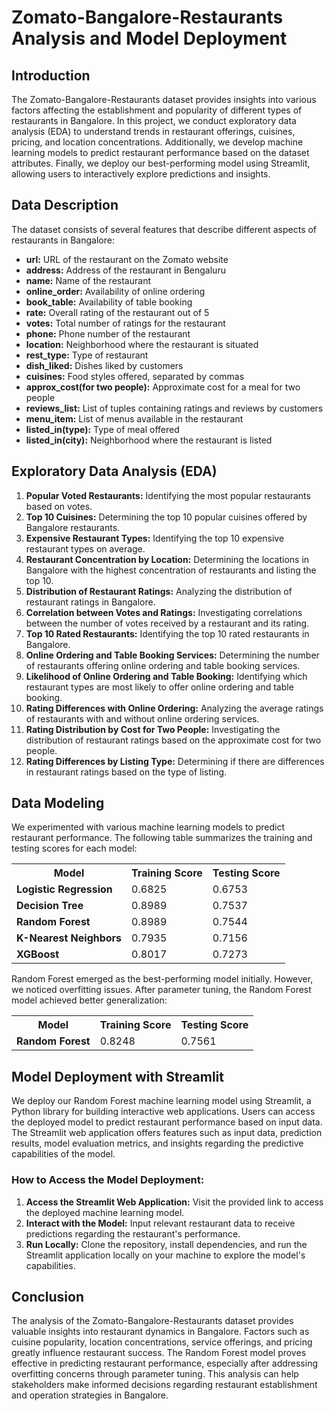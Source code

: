 # Zomato-Bangalore-Restaurants Analysis and Model Deployment

## Introduction
The Zomato-Bangalore-Restaurants dataset provides insights into various factors affecting the establishment and popularity of different types of restaurants in Bangalore. In this project, we conduct exploratory data analysis (EDA) to understand trends in restaurant offerings, cuisines, pricing, and location concentrations. Additionally, we develop machine learning models to predict restaurant performance based on the dataset attributes. Finally, we deploy our best-performing model using Streamlit, allowing users to interactively explore predictions and insights.

## Data Description
The dataset consists of several features that describe different aspects of restaurants in Bangalore:

* **url:** URL of the restaurant on the Zomato website
* **address:** Address of the restaurant in Bengaluru
* **name:** Name of the restaurant
* **online_order:** Availability of online ordering
* **book_table:** Availability of table booking
* **rate:** Overall rating of the restaurant out of 5
* **votes:** Total number of ratings for the restaurant
* **phone:** Phone number of the restaurant
* **location:** Neighborhood where the restaurant is situated
* **rest_type:** Type of restaurant
* **dish_liked:** Dishes liked by customers
* **cuisines:** Food styles offered, separated by commas
* **approx_cost(for two people):** Approximate cost for a meal for two people
* **reviews_list:** List of tuples containing ratings and reviews by customers
* **menu_item:** List of menus available in the restaurant
* **listed_in(type):** Type of meal offered
* **listed_in(city):** Neighborhood where the restaurant is listed

## Exploratory Data Analysis (EDA)
1. **Popular Voted Restaurants:** Identifying the most popular restaurants based on votes.
2. **Top 10 Cuisines:** Determining the top 10 popular cuisines offered by Bangalore restaurants.
3. **Expensive Restaurant Types:** Identifying the top 10 expensive restaurant types on average.
4. **Restaurant Concentration by Location:** Determining the locations in Bangalore with the highest concentration of restaurants and listing the top 10.
5. **Distribution of Restaurant Ratings:** Analyzing the distribution of restaurant ratings in Bangalore.
6. **Correlation between Votes and Ratings:** Investigating correlations between the number of votes received by a restaurant and its rating.
7. **Top 10 Rated Restaurants:** Identifying the top 10 rated restaurants in Bangalore.
8. **Online Ordering and Table Booking Services:** Determining the number of restaurants offering online ordering and table booking services.
9. **Likelihood of Online Ordering and Table Booking:** Identifying which restaurant types are most likely to offer online ordering and table booking.
10. **Rating Differences with Online Ordering:** Analyzing the average ratings of restaurants with and without online ordering services.
11. **Rating Distribution by Cost for Two People:** Investigating the distribution of restaurant ratings based on the approximate cost for two people.
12. **Rating Differences by Listing Type:** Determining if there are differences in restaurant ratings based on the type of listing.

## Data Modeling
We experimented with various machine learning models to predict restaurant performance. The following table summarizes the training and testing scores for each model:

<table>
  <tr>
    <th>Model</th> 
    <th>Training Score</th>
    <th>Testing Score</th>
  </tr>
  <tr>
    <td><strong>Logistic Regression</strong></td>
    <td>0.6825</td>
    <td>0.6753</td>
  </tr>
  <tr>
    <td><strong>Decision Tree</strong></td>
    <td>0.8989</td>
    <td>0.7537</td>
  </tr>
  <tr>
    <td><strong>Random Forest</strong></td>
    <td>0.8989</td>
    <td>0.7544</td>
  </tr>
  <tr>
    <td><strong>K-Nearest Neighbors</strong></td>
    <td>0.7935</td>
    <td>0.7156</td>
  </tr>
  <tr>
    <td><strong>XGBoost</strong></td>
    <td>0.8017</td>
    <td>0.7273</td>
  </tr>
</table>

Random Forest emerged as the best-performing model initially. However, we noticed overfitting issues. After parameter tuning, the Random Forest model achieved better generalization:
<table>
  <tr>
    <th>Model</th> 
    <th>Training Score</th>
    <th>Testing Score</th>
  </tr>
  <tr>
    <td><strong>Random Forest</strong></td>
    <td>0.8248</td>
    <td>0.7561</td>
  </tr>
</table>

## Model Deployment with Streamlit
We deploy our Random Forest machine learning model using Streamlit, a Python library for building interactive web applications. Users can access the deployed model to predict restaurant performance based on input data. The Streamlit web application offers features such as input data, prediction results, model evaluation metrics, and insights regarding the predictive capabilities of the model.

### How to Access the Model Deployment:
1. **Access the Streamlit Web Application:** Visit the provided link to access the deployed machine learning model.
2. **Interact with the Model:** Input relevant restaurant data to receive predictions regarding the restaurant's performance.
3. **Run Locally:** Clone the repository, install dependencies, and run the Streamlit application locally on your machine to explore the model's capabilities.

## Conclusion
The analysis of the Zomato-Bangalore-Restaurants dataset provides valuable insights into restaurant dynamics in Bangalore. Factors such as cuisine popularity, location concentrations, service offerings, and pricing greatly influence restaurant success. The Random Forest model proves effective in predicting restaurant performance, especially after addressing overfitting concerns through parameter tuning. This analysis can help stakeholders make informed decisions regarding restaurant establishment and operation strategies in Bangalore.

